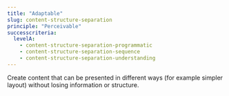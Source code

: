 ```yaml
---
title: "Adaptable"
slug: content-structure-separation
principle: "Perceivable"
successcriteria:
  levelA:
    - content-structure-separation-programmatic
    - content-structure-separation-sequence
    - content-structure-separation-understanding
---
```

Create content that can be presented in different ways (for example simpler layout) without losing information or structure.
